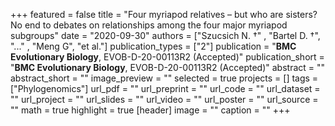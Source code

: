 +++
featured = false
title = "Four myriapod relatives – but who are sisters? No end to debates on relationships among the four major myriapod subgroups"
date = "2020-09-30"
authors = ["Szucsich N. †" , "Bartel D. †", "..." , "Meng G", "et al."]
publication_types = ["2"]
publication = "**BMC Evolutionary Biology**, EVOB-D-20-00113R2 (Accepted)"
publication_short = "**BMC Evolutionary Biology**, EVOB-D-20-00113R2 (Accepted)"
abstract = ""
abstract_short = ""
image_preview = ""
selected = true
projects = []
tags = ["Phylogenomics"]
url_pdf = ""
url_preprint = ""
url_code = ""
url_dataset = ""
url_project = ""
url_slides = ""
url_video = ""
url_poster = ""
url_source = ""
math = true
highlight = true
[header]
image = ""
caption = ""
+++